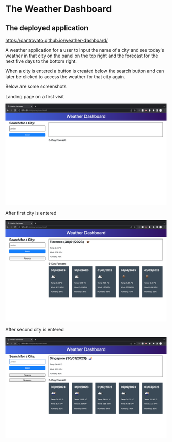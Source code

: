 # The Weather Dashboard

## The deployed application

https://dantrovato.github.io/weather-dashboard/

A weather application for a user to input the name of a city and see today's weather in that city on the panel on the top right and the forecast for the next five days to the bottom right.

When a city is entered a button is created below the search button and can later be clicked to access the weather for that city again.

Below are some screenshots

Landing page on a first visit

![Screenshot of app](./assets/images/screenshot1.png)

After first city is entered

![Screenshot of app](./assets/images/screenshot2.png)

After second city is entered

![Screenshot of app](./assets/images/screenshot3.png)
